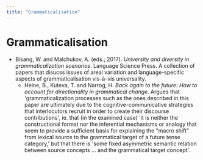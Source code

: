 ```yaml
---
title: "Grammaticalisation"
---
```


# Grammaticalisation

- Bisang, W. and Malchukov, A. (eds.; 2017). <i>University and diversity in grammaticalization scenarios</i>. Language Science Press. A collection of papers that disucss issues of areal variation and language-specific aspects of grammaticalisation vis-à-vis universality.
    - Heine, B., Kuteva, T. and Narrog, H. <i>Back again to the future: How to account for directionality in grammatical change</i>. Argues that 'grammaticalization processes such as the ones described in this paper are ultimately due to the cognitive-communicative strategies that interlocutors recruit in order to create their discourse contributions', ie. that (in the examined case) 'it is neither the constructional format nor the inferential mechanisms or analogy that seem to provide a sufficient basis for explaining the "macro shift" from lexical source to the grammatical target of a future tense category,' but that there is 'some fixed asymmetric semantic relation between source concepts ... and the grammatical target concept'.

